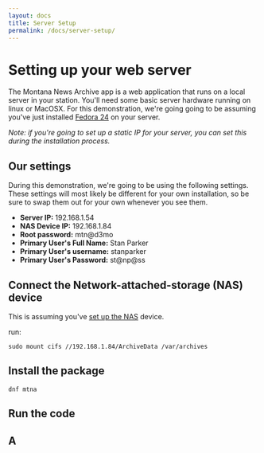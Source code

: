 ```yaml
---
layout: docs
title: Server Setup
permalink: /docs/server-setup/
---
```


# Setting up your web server

The Montana News Archive app is a web application that runs on a local server in your station. You'll need some basic server hardware running on linux or MacOSX. For this demonstration, we're going going to be assuming you've just installed [Fedora 24](https://getfedora.org/en/server/download/) on your server.

*Note: if you're going to set up a static IP for your server, you can set this during the installation process.*

## Our settings

During this demonstration, we're going to be using the following settings. These settings will most likely be different for your own installation, so be sure to swap them out for your own whenever you see them.

* **Server IP:** 192.168.1.54
* **NAS Device IP:** 192.168.1.84
* **Root password:** mtn@d3mo
* **Primary User's Full Name:** Stan Parker
* **Primary User's username:** stanparker
* **Primary User's Password:** st@np@ss

## Connect the Network-attached-storage (NAS) device

This is assuming you've [set up the NAS](/docs/nas-setup) device.

run:

```
sudo mount cifs //192.168.1.84/ArchiveData /var/archives
```

## Install the package

```
dnf mtna
```

## Run the code

## A
